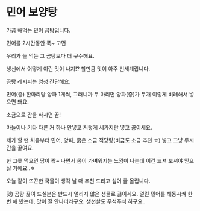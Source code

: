 # 민어 보양탕

가끔 해먹는 민어 곰탕입니다.
 
민어를 2시간동안 푹~ 고면
 
우리가 늘 먹는 그 곰탕보다 더 구수해요.
 
생선에서 어떻게 이런 맛이 나지!? 할만큼 맛이 아주 신세계랍니다.
 
곰탕 레시피는 엄청 간단해요.
 
민어(중) 한마리당 양파 1개씩, 그러니까 두 마리면 양파(중)가 두개 이렇게 비례해서 넣으면 돼요.
 
소금으로 간을 하시면 끝!
 
마늘이나 기타 다른 거 하나 안넣고 저렇게 세가지만 넣고 끓이세요.
 
제가 할 땐 처음부터 민어, 양파, 굵은 소금 적당량(비금도 소금 추천 ㅎ) 넣고 그냥 두시간을 끓여요.
 
한 그릇 먹으면 땀이 쫙~ 나면서 몸이 가벼워지는 느낌이 나는데 이건 드셔 보셔야 믿으실 거에요..ㅎ
 
오늘 같이 뜨끈한 국물이 생각 날 때 추천 드리고 싶어 글 올립니다.
 
덧) 곰탕 끓여 드실분은 반드시 얼리지 않은 생물로 끓이세요. 얼린 민어를 해동시켜 한번 해 봤는데, 맛이 잘 안나더라구요. 생선살도 푸석푸석 하구요..
